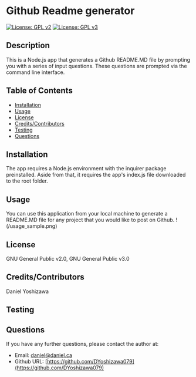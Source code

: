 # Github Readme generator
[![License: GPL v2](https://img.shields.io/badge/License-GPL_v2-blue.svg)](https://www.gnu.org/licenses/old-licenses/gpl-2.0.en.html) [![License: GPL v3](https://img.shields.io/badge/License-GPLv3-blue.svg)](https://www.gnu.org/licenses/gpl-3.0) 
## Description
This is a Node.js app that generates a Github README.MD file by prompting you with a series of input questions. These questions are prompted via the command line interface.


## Table of Contents
* [Installation](#installation)
* [Usage](#usage)
* [License](#license)
* [Credits/Contributors](#credits)
* [Testing](#testing)
* [Questions](#questions)
## Installation
The app requires a Node.js environment with the inquirer package preinstalled. Aside from that, it requires the app's index.js file downloaded to the root folder.
## Usage
You can use this application from your local machine to generate a README.MD file for any project that you would like to post on Github. 
!(/usage_sample.png)

## License
GNU General Public v2.0, GNU General Public v3.0
## Credits/Contributors
Daniel Yoshizawa
## Testing

## Questions
If you have any further questions, please contact the author at:
- Email: [daniel@daniel.ca](mailto:daniel@daniel.ca)
- Github URL: [https://github.com/DYoshizawa079](https://github.com/DYoshizawa079)
